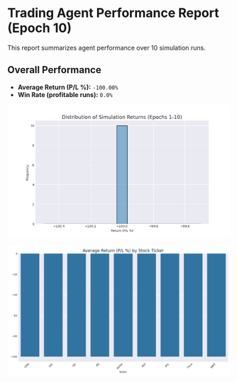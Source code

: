 # Trading Agent Performance Report (Epoch 10)

This report summarizes agent performance over 10 simulation runs.

## Overall Performance
- **Average Return (P/L %):** `-100.00%`
- **Win Rate (profitable runs):** `0.0%`

![Returns Distribution](epoch_10_returns_distribution.png)

![Performance by Ticker](epoch_10_performance_by_ticker.png)

